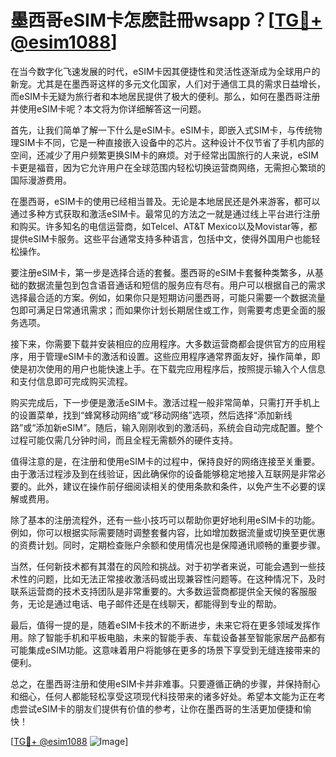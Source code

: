# 墨西哥eSIM卡怎麽註冊wsapp？[[TG💪+ @esim1088](https://t.me/s/esim1088)]

在当今数字化飞速发展的时代，eSIM卡因其便捷性和灵活性逐渐成为全球用户的新宠。尤其是在墨西哥这样的多元文化国家，人们对于通信工具的需求日益增长，而eSIM卡无疑为旅行者和本地居民提供了极大的便利。那么，如何在墨西哥注册并使用eSIM卡呢？本文将为你详细解答这一问题。

首先，让我们简单了解一下什么是eSIM卡。eSIM卡，即嵌入式SIM卡，与传统物理SIM卡不同，它是一种直接嵌入设备中的芯片。这种设计不仅节省了手机内部的空间，还减少了用户频繁更换SIM卡的麻烦。对于经常出国旅行的人来说，eSIM卡更是福音，因为它允许用户在全球范围内轻松切换运营商网络，无需担心繁琐的国际漫游费用。

在墨西哥，eSIM卡的使用已经相当普及。无论是本地居民还是外来游客，都可以通过多种方式获取和激活eSIM卡。最常见的方法之一就是通过线上平台进行注册和购买。许多知名的电信运营商，如Telcel、AT&T Mexico以及Movistar等，都提供eSIM卡服务。这些平台通常支持多种语言，包括中文，使得外国用户也能轻松操作。

要注册eSIM卡，第一步是选择合适的套餐。墨西哥的eSIM卡套餐种类繁多，从基础的数据流量包到包含语音通话和短信的服务应有尽有。用户可以根据自己的需求选择最合适的方案。例如，如果你只是短期访问墨西哥，可能只需要一个数据流量包即可满足日常通讯需求；而如果你计划长期居住或工作，则需要考虑更全面的服务选项。

接下来，你需要下载并安装相应的应用程序。大多数运营商都会提供官方的应用程序，用于管理eSIM卡的激活和设置。这些应用程序通常界面友好，操作简单，即使是初次使用的用户也能快速上手。在下载完应用程序后，按照提示输入个人信息和支付信息即可完成购买流程。

购买完成后，下一步便是激活eSIM卡。激活过程一般非常简单，只需打开手机上的设置菜单，找到“蜂窝移动网络”或“移动网络”选项，然后选择“添加新线路”或“添加新eSIM”。随后，输入刚刚收到的激活码，系统会自动完成配置。整个过程可能仅需几分钟时间，而且全程无需额外的硬件支持。

值得注意的是，在注册和使用eSIM卡的过程中，保持良好的网络连接至关重要。由于激活过程涉及到在线验证，因此确保你的设备能够稳定地接入互联网是非常必要的。此外，建议在操作前仔细阅读相关的使用条款和条件，以免产生不必要的误解或费用。

除了基本的注册流程外，还有一些小技巧可以帮助你更好地利用eSIM卡的功能。例如，你可以根据实际需要随时调整套餐内容，比如增加数据流量或切换至更优惠的资费计划。同时，定期检查账户余额和使用情况也是保障通讯顺畅的重要步骤。

当然，任何新技术都有其潜在的风险和挑战。对于初学者来说，可能会遇到一些技术性的问题，比如无法正常接收激活码或出现兼容性问题等。在这种情况下，及时联系运营商的技术支持团队是非常重要的。大多数运营商都提供全天候的客服服务，无论是通过电话、电子邮件还是在线聊天，都能得到专业的帮助。

最后，值得一提的是，随着eSIM卡技术的不断进步，未来它将在更多领域发挥作用。除了智能手机和平板电脑，未来的智能手表、车载设备甚至智能家居产品都有可能集成eSIM功能。这意味着用户将能够在更多的场景下享受到无缝连接带来的便利。

总之，在墨西哥注册和使用eSIM卡并非难事。只要遵循正确的步骤，并保持耐心和细心，任何人都能轻松享受这项现代科技带来的诸多好处。希望本文能为正在考虑尝试eSIM卡的朋友们提供有价值的参考，让你在墨西哥的生活更加便捷和愉快！

[[TG💪+ @esim1088](https://t.me/s/esim1088) ![Image](https://i.postimg.cc/4NQfJmqS/Snipaste-2025-05-13-00-14-12.png)]